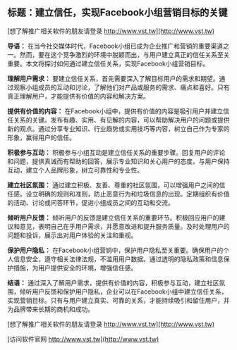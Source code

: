 ## **标题：建立信任，实现Facebook小组营销目标的关键**

[想了解推广相关软件的朋友请登录 http://www.vst.tw](http://www.vst.tw)

**导语：**
在当今社交媒体时代，Facebook小组已成为企业推广和营销的重要渠道之一。然而，要在这个竞争激烈的环境中脱颖而出，与用户建立真正的信任关系至关重要。本文将探讨如何通过建立信任关系，实现Facebook小组营销目标。

**理解用户需求：**
要建立信任关系，首先需要深入了解目标用户的需求和期望。通过观察小组成员的互动和讨论，了解他们对产品或服务的需求、痛点和喜好。只有真正理解用户，才能提供有价值的内容和解决方案。

**提供有价值的内容：**
在Facebook小组中，提供有价值的内容是吸引用户并建立信任关系的关键。发布有趣、实用、有见解的内容，可以帮助解决用户的问题或提供新的观点。通过分享专业知识、行业趋势或实用技巧等内容，树立自己作为专家的形象，赢得用户的信任。

**积极参与互动：**
积极参与小组互动是建立信任关系的重要步骤。回复用户的评论和问题，提供真诚而有帮助的回答，展示专业知识和关心用户的态度。与用户保持互动，建立个人品牌形象，树立可靠性和专业性。

**建立社区氛围：**
通过建立积极、友善、尊重的社区氛围，可以增强用户之间的信任感。设立明确的规则和准则，防止恶意行为和垃圾信息的出现。定期组织有价值的活动、讨论或问答环节，促进小组成员之间的互动和交流。

**倾听用户反馈：**
倾听用户的反馈是建立信任关系的重要环节。积极回应用户的建议和意见，表明自己在乎用户需求，并愿意改进和提升服务质量。及时处理用户的问题和投诉，展示出对用户体验的关注和重视。

**保护用户隐私：**
在Facebook小组营销中，保护用户隐私至关重要。确保用户的个人信息安全，遵守相关法律法规，不滥用用户数据。通过透明的隐私政策和信息保护措施，为用户提供安全的环境，增强信任感。

**结语：**
通过深入了解用户需求，提供有价值的内容，积极参与互动，建立社区氛围，倾听用户反馈和保护用户隐私，企业可以在Facebook小组中建立信任关系，实现营销目标。只有与用户建立真实、可靠的关系，才能持续吸引和留住用户，并为品牌带来长期的商机和成功。

[想了解推广相关软件的朋友请登录 http://www.vst.tw](http://www.vst.tw)


[访问软件官网 http://www.vst.tw](http://www.vst.tw)
